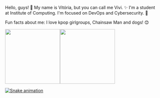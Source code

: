 Hello, guys! 👋 My name is Vitória, but you can call me Vivi. ✨
I'm a student at Institute of Computing. 
I'm focused on DevOps and Cybersecurity. 💖

Fun facts about me: I love kpop girlgroups, Chainsaw Man and dogs! 😊


<div><a href="https://github.com/viwoh"><img height="180em" src="https://github-readme-stats.vercel.app/api/top-langs/?username=viwoh&layout=compact&langs_count=7&theme=dracula"/><img height="180em" src="https://github-readme-stats.vercel.app/api?username=viwoh&show_icons=true&theme=dracula&include_all_commits=true&count_private=true"/></div>

  ![Snake animation](https://github.com/viwoh/viwoh/blob/output/github-contribution-grid-snake.svg)
